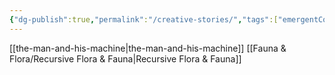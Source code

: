 ```yaml
---
{"dg-publish":true,"permalink":"/creative-stories/","tags":["emergentCognition","neurodivergentInnovator","recursiveThinking","systemicInequity","technological-humanism"],"updated":"2025-04-07T03:29:28.246+01:00"}
---
```


[[the-man-and-his-machine\|the-man-and-his-machine]]
[[Fauna & Flora/Recursive Flora & Fauna\|Recursive Flora & Fauna]]